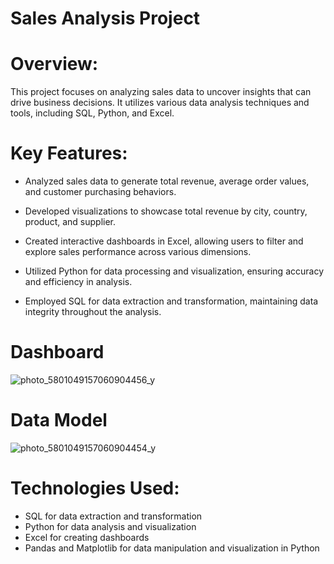 # Sales Analysis Project

# Overview:

This project focuses on analyzing sales data to uncover insights that can drive business decisions. It utilizes various data analysis techniques and tools, including SQL, Python, and Excel.


# Key Features:

- Analyzed sales data to generate total revenue, average order values, and customer purchasing behaviors.

- Developed visualizations to showcase total revenue by city, country, product, and supplier.

- Created interactive dashboards in Excel, allowing users to filter and explore sales performance across various dimensions.

- Utilized Python for data processing and visualization, ensuring accuracy and efficiency in analysis.

- Employed SQL for data extraction and transformation, maintaining data integrity throughout the analysis.


# Dashboard
 ![photo_5801049157060904456_y](https://github.com/user-attachments/assets/ccead638-dcba-4fe2-9cdb-13718ae4b150)


# Data Model
 ![photo_5801049157060904454_y](https://github.com/user-attachments/assets/61a6eafb-10be-4dcc-aabb-e5d0d51c485a)

 # Technologies Used:
- SQL for data extraction and transformation
- Python for data analysis and visualization
- Excel for creating dashboards 
- Pandas and Matplotlib for data manipulation and visualization in Python


